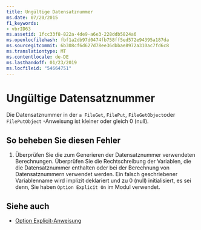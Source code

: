 ```yaml
---
title: Ungültige Datensatznummer
ms.date: 07/20/2015
f1_keywords:
- vbrID63
ms.assetid: 1fcc33f8-822a-4de9-a6e3-228ddb5824a6
ms.openlocfilehash: fbf1a2db97d0474fb758ff5ed572e94395a187da
ms.sourcegitcommit: 6b308cf6d627d78ee36dbbae8972a310ac7fd6c8
ms.translationtype: MT
ms.contentlocale: de-DE
ms.lasthandoff: 01/23/2019
ms.locfileid: "54664751"
---
```

# <a name="bad-record-number"></a>Ungültige Datensatznummer
Die Datensatznummer in der `a FileGet`, `FilePut`, `FileGetObject`oder `FilePutObject` -Anweisung ist kleiner oder gleich 0 (null).  
  
## <a name="to-correct-this-error"></a>So beheben Sie diesen Fehler  
  
1.  Überprüfen Sie die zum Generieren der Datensatznummer verwendeten Berechnungen. Überprüfen Sie die Rechtschreibung der Variablen, die die Datensatznummer enthalten oder bei der Berechnung von Datensatznummern verwendet werden. Ein falsch geschriebener Variablenname wird implizit deklariert und zu 0 (null) initialisiert, es sei denn, Sie haben `Option Explicit On` im Modul verwendet.  
  
## <a name="see-also"></a>Siehe auch
- [Option Explicit-Anweisung](../../visual-basic/language-reference/statements/option-explicit-statement.md)
